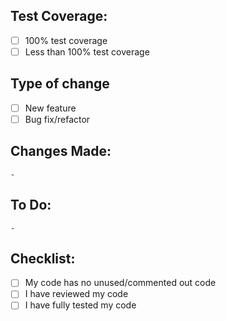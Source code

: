 ## Test Coverage:

   - [ ] 100% test coverage
   - [ ] Less than 100% test coverage

## Type of change

   - [ ] New feature
   - [ ] Bug fix/refactor

## Changes Made:

    - 

## To Do:

    - 

## Checklist:

   - [ ] My code has no unused/commented out code
   - [ ] I have reviewed my code
   - [ ] I have fully tested my code
